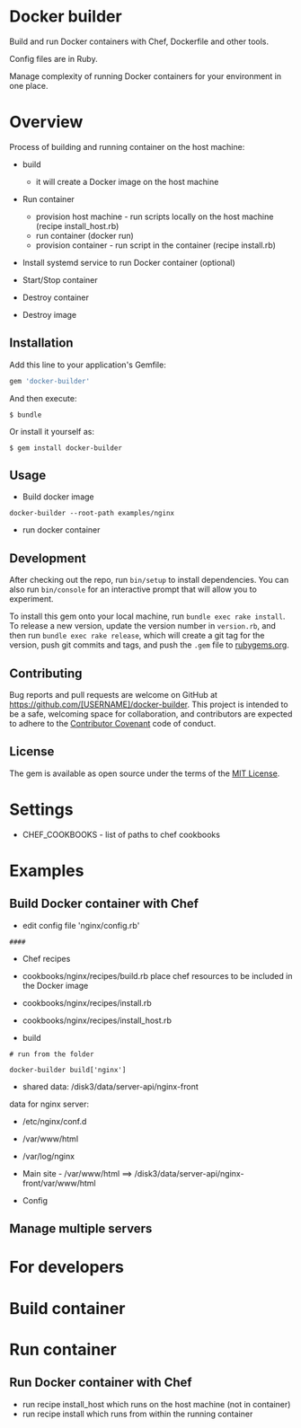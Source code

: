 # Docker builder

Build and run Docker containers with Chef, Dockerfile and other tools.

Config files are in Ruby.

Manage complexity of running Docker containers for your environment in one place.



# Overview

Process of building and running container on the host machine:
* build
    * it will create a Docker image on the host machine
    
* Run container
    * provision host machine - run scripts locally on the host machine
    (recipe install_host.rb)
    * run container (docker run)
    * provision container - run script in the container
    (recipe install.rb)

* Install systemd service to run Docker container (optional)

* Start/Stop container

* Destroy container

* Destroy image



## Installation

Add this line to your application's Gemfile:

```ruby
gem 'docker-builder'
```

And then execute:

    $ bundle

Or install it yourself as:

    $ gem install docker-builder

## Usage


* Build docker image

```
docker-builder --root-path examples/nginx
```

* run docker container



## Development

After checking out the repo, run `bin/setup` to install dependencies. You can also run `bin/console` for an interactive prompt that will allow you to experiment.

To install this gem onto your local machine, run `bundle exec rake install`. To release a new version, update the version number in `version.rb`, and then run `bundle exec rake release`, which will create a git tag for the version, push git commits and tags, and push the `.gem` file to [rubygems.org](https://rubygems.org).

## Contributing

Bug reports and pull requests are welcome on GitHub at https://github.com/[USERNAME]/docker-builder. This project is intended to be a safe, welcoming space for collaboration, and contributors are expected to adhere to the [Contributor Covenant](http://contributor-covenant.org) code of conduct.


## License

The gem is available as open source under the terms of the [MIT License](http://opensource.org/licenses/MIT).



# Settings

* CHEF_COOKBOOKS - list of paths to chef cookbooks


# Examples


## Build Docker container with Chef

* edit config file 'nginx/config.rb'

```
####
```

* Chef recipes
* cookbooks/nginx/recipes/build.rb 
place chef resources to be included in the Docker image

* cookbooks/nginx/recipes/install.rb

* cookbooks/nginx/recipes/install_host.rb

* build

```
# run from the folder

docker-builder build['nginx']
```

* shared data:
/disk3/data/server-api/nginx-front

data for nginx server:
* /etc/nginx/conf.d
* /var/www/html
* /var/log/nginx


* Main site - /var/www/html ==> /disk3/data/server-api/nginx-front/var/www/html

 

* Config



## Manage multiple servers





# For developers





# Build container

# Run container


## Run Docker container with Chef

* run recipe install_host which runs on the host machine (not in container)
* run recipe install which runs from within the running container 
